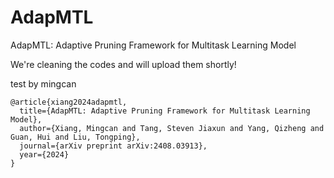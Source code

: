# AdapMTL
AdapMTL: Adaptive Pruning Framework for Multitask Learning Model

We're cleaning the codes and will upload them shortly!

test by mingcan

    @article{xiang2024adapmtl,
      title={AdapMTL: Adaptive Pruning Framework for Multitask Learning Model},
      author={Xiang, Mingcan and Tang, Steven Jiaxun and Yang, Qizheng and Guan, Hui and Liu, Tongping},
      journal={arXiv preprint arXiv:2408.03913},
      year={2024}
    }

